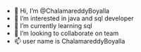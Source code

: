 - 👋 Hi, I’m @ChalamareddyBoyalla
- 👀 I’m interested in java and sql developer
- 🌱 I’m currently learning sql
- 💞️ I’m looking to collaborate on team
- 📫 user name is ChalamareddyBoyalla

<!---
ChalamareddyBoyalla/ChalamareddyBoyalla is a ✨ special ✨ repository because its `README.md` (this file) appears on your GitHub profile.
You can click the Preview link to take a look at your changes.
--->
